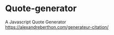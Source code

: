# Quote-generator
A Javascript Quote Generator
<br/>https://alexandreberthon.com/generateur-citation/
